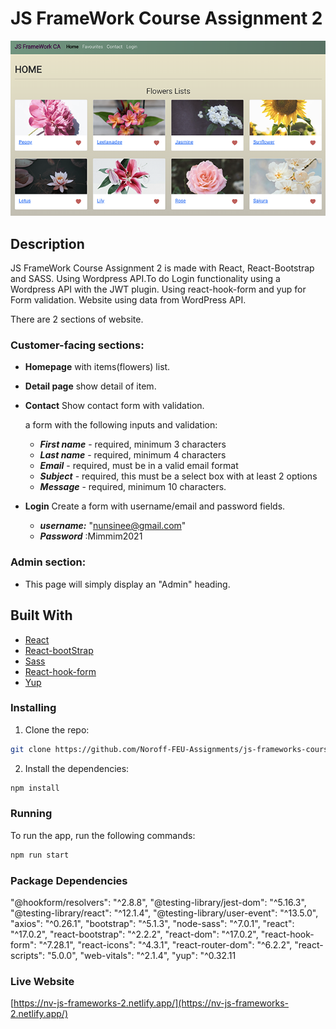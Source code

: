 # JS FrameWork Course Assignment 2

![image](./src/assets/images/screenshort_js_framework_2.png)

## Description

JS FrameWork Course Assignment 2 is made with React, React-Bootstrap and SASS. Using Wordpress API.To do Login functionality using a Wordpress API with the JWT plugin. Using react-hook-form and yup for Form validation.
Website using data from WordPress API.

There are 2 sections of website.

### Customer-facing sections:

-   **Homepage** with items(flowers) list.
-   **Detail page** show detail of item.
-   **Contact** Show contact form with validation.

    a form with the following inputs and validation:

    -   **_First name_** - required, minimum 3 characters
    -   **_Last name_** - required, minimum 4 characters
    -   **_Email_** - required, must be in a valid email format
    -   **_Subject_** - required, this must be a select box with at least 2 options
    -   **_Message_** - required, minimum 10 characters.

-   **Login** Create a form with username/email and password fields.
    -   **_username:_** "nunsinee@gmail.com"
    -   **_Password_** :Mimmim2021

### Admin section:

-   This page will simply display an "Admin" heading.

## Built With

-   [React](https://reactjs.org/)
-   [React-bootStrap](https://react-bootstrap.github.io/)
-   [Sass](https://www.npmjs.com/package/node-sass)
-   [React-hook-form](https://www.npmjs.com/package/react-hook-form)
-   [Yup](https://www.npmjs.com/package/yup)

### Installing

1. Clone the repo:

```bash
git clone https://github.com/Noroff-FEU-Assignments/js-frameworks-course-assignment-nunsinee.git
```

2. Install the dependencies:

```bash
npm install
```

### Running

To run the app, run the following commands:

```bash
npm run start
```

### Package Dependencies

"@hookform/resolvers": "^2.8.8",
"@testing-library/jest-dom": "^5.16.3",
"@testing-library/react": "^12.1.4",
"@testing-library/user-event": "^13.5.0",
"axios": "^0.26.1",
"bootstrap": "^5.1.3",
"node-sass": "^7.0.1",
"react": "^17.0.2",
"react-bootstrap": "^2.2.2",
"react-dom": "^17.0.2",
"react-hook-form": "^7.28.1",
"react-icons": "^4.3.1",
"react-router-dom": "^6.2.2",
"react-scripts": "5.0.0",
"web-vitals": "^2.1.4",
"yup": "^0.32.11

### Live Website

[https://nv-js-frameworks-2.netlify.app/](https://nv-js-frameworks-2.netlify.app/)
